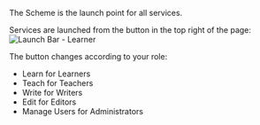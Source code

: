 The Scheme is the launch point for all services.

Services are launched from the button in the top right of the page:
![Launch Bar - Learner](http://dulwich-hk-public.oss-cn-hongkong.aliyuncs.com/help.images/launchBar-learner.png)

The button changes according to your role:
- Learn for Learners
- Teach for Teachers
- Write for Writers
- Edit for Editors
- Manage Users for Administrators